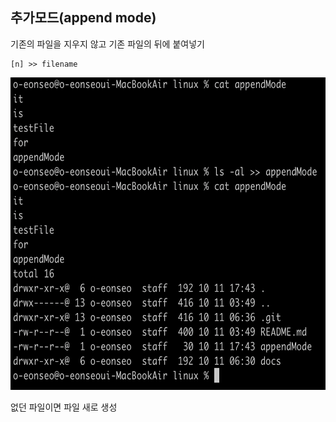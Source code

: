 ## 추가모드(append mode)
기존의 파일을 지우지 않고 기존 파일의 뒤에 붙여넣기 <br>

```
[n] >> filename
```

<img src="img/img1.png" width=700 height=500>

없던 파일이면 파일 새로 생성